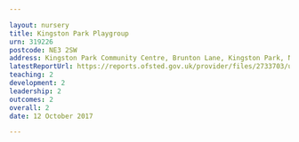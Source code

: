 ```yaml
---

layout: nursery
title: Kingston Park Playgroup
urn: 319226
postcode: NE3 2SW
address: Kingston Park Community Centre, Brunton Lane, Kingston Park, Newcastle Upon Tyne, Tyne and Wear, NE3 2SW
latestReportUrl: https://reports.ofsted.gov.uk/provider/files/2733703/urn/319226.pdf
teaching: 2
development: 2
leadership: 2
outcomes: 2
overall: 2
date: 12 October 2017

---
```


